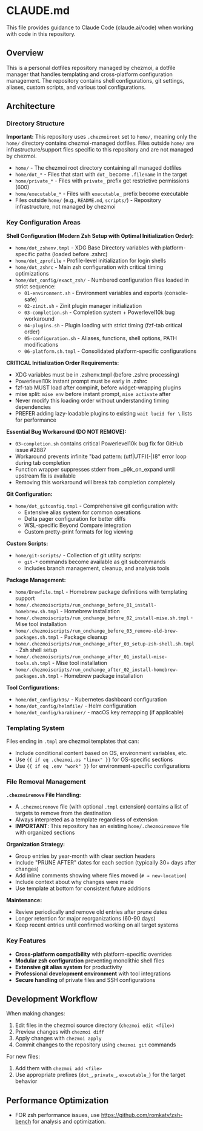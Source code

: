 # CLAUDE.md

This file provides guidance to Claude Code (claude.ai/code) when working with code in this
repository.

## Overview

This is a personal dotfiles repository managed by chezmoi, a dotfile manager that handles templating
and cross-platform configuration management. The repository contains shell configurations, git
settings, aliases, custom scripts, and various tool configurations.

## Architecture

### Directory Structure

**Important:** This repository uses `.chezmoiroot` set to `home/`, meaning only the `home/`
directory contains chezmoi-managed dotfiles. Files outside `home/` are infrastructure/support files
specific to this repository and are not managed by chezmoi.

- `home/` - The chezmoi root directory containing all managed dotfiles
- `home/dot_*` - Files that start with `dot_` become `.filename` in the target
- `home/private_*` - Files with `private_` prefix get restrictive permissions (600)
- `home/executable_*` - Files with `executable_` prefix become executable
- Files outside `home/` (e.g., `README.md`, `scripts/`) - Repository infrastructure, not managed by
  chezmoi

### Key Configuration Areas

**Shell Configuration (Modern Zsh Setup with Optimal Initialization Order):**

- `home/dot_zshenv.tmpl` - XDG Base Directory variables with platform-specific paths (loaded before
  .zshrc)
- `home/dot_zprofile` - Profile-level initialization for login shells
- `home/dot_zshrc` - Main zsh configuration with critical timing optimizations
- `home/dot_config/exact_zsh/` - Numbered configuration files loaded in strict sequence:
  - `01-environment.sh` - Environment variables and exports (console-safe)
  - `02-zinit.sh` - Zinit plugin manager initialization
  - `03-completion.sh` - Completion system + Powerlevel10k bug workaround
  - `04-plugins.sh` - Plugin loading with strict timing (fzf-tab critical order)
  - `05-configuration.sh` - Aliases, functions, shell options, PATH modifications
  - `06-platform.sh.tmpl` - Consolidated platform-specific configurations

**CRITICAL Initialization Order Requirements:**

- XDG variables must be in .zshenv.tmpl (before .zshrc processing)
- Powerlevel10k instant prompt must be early in .zshrc
- fzf-tab MUST load after compinit, before widget-wrapping plugins
- mise split: `mise env` before instant prompt, `mise activate` after
- Never modify this loading order without understanding timing dependencies
- PREFER adding lazy-loadable plugins to existing `wait lucid for \` lists for performance

**Essential Bug Workaround (DO NOT REMOVE):**

- `03-completion.sh` contains critical Powerlevel10k bug fix for GitHub issue #2887
- Workaround prevents infinite "bad pattern: (utf|UTF)(-|)8" error loop during tab completion
- Function wrapper suppresses stderr from _p9k_on_expand until upstream fix is available
- Removing this workaround will break tab completion completely

**Git Configuration:**

- `home/dot_gitconfig.tmpl` - Comprehensive git configuration with:
  - Extensive alias system for common operations
  - Delta pager configuration for better diffs
  - WSL-specific Beyond Compare integration
  - Custom pretty-print formats for log viewing

**Custom Scripts:**

- `home/git-scripts/` - Collection of git utility scripts:
  - `git-*` commands become available as git subcommands
  - Includes branch management, cleanup, and analysis tools

**Package Management:**

- `home/Brewfile.tmpl` - Homebrew package definitions with templating support
- `home/.chezmoiscripts/run_onchange_before_01_install-homebrew.sh.tmpl` - Homebrew installation
- `home/.chezmoiscripts/run_onchange_before_02_install-mise.sh.tmpl` - Mise tool installation
- `home/.chezmoiscripts/run_onchange_before_03_remove-old-brew-packages.sh.tmpl` - Package cleanup
- `home/.chezmoiscripts/run_onchange_after_03_setup-zsh-shell.sh.tmpl` - Zsh shell setup
- `home/.chezmoiscripts/run_onchange_after_01_install-mise-tools.sh.tmpl` - Mise tool installation
- `home/.chezmoiscripts/run_onchange_after_02_install-homebrew-packages.sh.tmpl` - Homebrew package
  installation

**Tool Configurations:**

- `home/dot_config/k9s/` - Kubernetes dashboard configuration
- `home/dot_config/helmfile/` - Helm configuration
- `home/dot_config/karabiner/` - macOS key remapping (if applicable)

### Templating System

Files ending in `.tmpl` are chezmoi templates that can:

- Include conditional content based on OS, environment variables, etc.
- Use `{{ if eq .chezmoi.os "linux" }}` for OS-specific sections
- Use `{{ if eq .env "work" }}` for environment-specific configurations

### File Removal Management

**`.chezmoiremove` File Handling:**

- A `.chezmoiremove` file (with optional `.tmpl` extension) contains a list of targets to remove
  from the destination
- Always interpreted as a template regardless of extension
- **IMPORTANT**: This repository has an existing `home/.chezmoiremove` file with organized sections

**Organization Strategy:**

- Group entries by year-month with clear section headers
- Include "PRUNE AFTER" dates for each section (typically 30+ days after changes)
- Add inline comments showing where files moved (`# → new-location`)
- Include context about why changes were made
- Use template at bottom for consistent future additions

**Maintenance:**

- Review periodically and remove old entries after prune dates
- Longer retention for major reorganizations (60-90 days)
- Keep recent entries until confirmed working on all target systems

### Key Features

- **Cross-platform compatibility** with platform-specific overrides
- **Modular zsh configuration** preventing monolithic shell files
- **Extensive git alias system** for productivity
- **Professional development environment** with tool integrations
- **Secure handling** of private files and SSH configurations

## Development Workflow

When making changes:

1. Edit files in the chezmoi source directory (`chezmoi edit <file>`)
2. Preview changes with `chezmoi diff`
3. Apply changes with `chezmoi apply`
4. Commit changes to the repository using `chezmoi git` commands

For new files:

1. Add them with `chezmoi add <file>`
2. Use appropriate prefixes (`dot_`, `private_`, `executable_`) for the target behavior

## Performance Optimization

- FOR zsh performance issues, use <https://github.com/romkatv/zsh-bench> for analysis and
  optimization.
